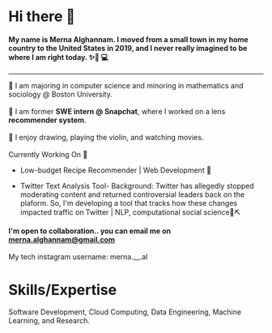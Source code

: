 # Hi there 👋

#### My name is Merna Alghannam. I moved from a small town in my home country to the United States in 2019, and I never really imagined to be where I am right today. ✨👩 💻 <br> 
-----
🏫 I am majoring in computer science and minoring in mathematics and sociology @ Boston University. 
<br><br>💼 I am former **SWE intern @ Snapchat**, where I worked on a lens **recommender system**.
<br><br>
💆 I enjoy drawing, playing the violin, and watching movies. 
<br><br>
Currently Working On 🚀
- Low-budget Recipe Recommender | Web Development 📝

 - Twitter Text Analysis Tool- Background: Twitter has allegedly stopped moderating content and returned controversial leaders back on the plaform. So, I'm developing a tool that tracks how these changes impacted traffic on Twitter | NLP, computational social science📜⛏️

**I'm open to collaboration.. you can email me on merna.alghannam@gmail.com** <br><br>
My tech instagram username: merna.__.al 

            
# Skills/Expertise 

Software Development, Cloud Computing, Data Engineering, Machine Learning, and Research. 
